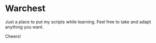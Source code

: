 # Warchest
Just a place to put my scripts while learning. Feel free to take and adapt anything you want.

Cheers!